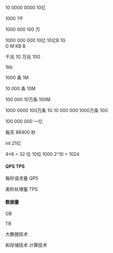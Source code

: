 
10 0000 0000   10亿 

1000   1千

1000 000   100 万

1000 000 000   10亿     10亿B   1G      
G  M  KB   B

千兆 1G  万兆 10G


1kb

1000 条     1M   

10 000 条     10M      

100 000  10万条  100M

1000 0000   100万条  1G
10 000 000  1000万条 10G

100 000 000  一亿


每天 86400 秒 

int 21亿

4*8 = 32 位   10位 1000  2^10 = 1024

#### QPS TPS

每秒请求量  QPS

美秒处理量  TPS


#### 数据量

GB

TB

大数据技术

和存储技术 计算技术